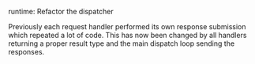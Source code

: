 runtime: Refactor the dispatcher

Previously each request handler performed its own response submission which
repeated a lot of code. This has now been changed by all handlers returning
a proper result type and the main dispatch loop sending the responses.
